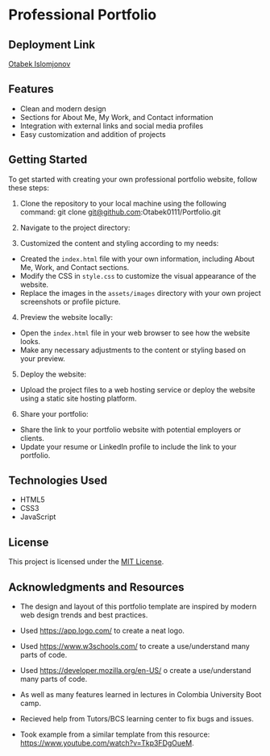 # Professional Portfolio

## Deployment Link

[Otabek Islomjonov](https://otabek0111.github.io/Portfolio/)

## Features

- Clean and modern design
- Sections for About Me, My Work, and Contact information
- Integration with external links and social media profiles
- Easy customization and addition of projects

## Getting Started

To get started with creating your own professional portfolio website, follow these steps:

1. Clone the repository to your local machine using the following command: git clone git@github.com:Otabek0111/Portfolio.git

2. Navigate to the project directory:

3. Customized the content and styling according to my needs:
- Created the `index.html` file with your own information, including About Me, Work, and Contact sections.
- Modify the CSS in `style.css` to customize the visual appearance of the website.
- Replace the images in the `assets/images` directory with your own project screenshots or profile picture.

4. Preview the website locally:
- Open the `index.html` file in your web browser to see how the website looks.
- Make any necessary adjustments to the content or styling based on your preview.

5. Deploy the website:
- Upload the project files to a web hosting service or deploy the website using a static site hosting platform.

6. Share your portfolio:
- Share the link to your portfolio website with potential employers or clients.
- Update your resume or LinkedIn profile to include the link to your portfolio.

## Technologies Used

- HTML5
- CSS3
- JavaScript 


## License

This project is licensed under the [MIT License](LICENSE).

## Acknowledgments and Resources 

- The design and layout of this portfolio template are inspired by modern web design trends and best practices.
- Used https://app.logo.com/ to create a neat logo.

- Used https://www.w3schools.com/ to create a use/understand many parts of code.

- Used https://developer.mozilla.org/en-US/ o create a use/understand many parts of code.
- As well as many features learned in lectures in Colombia University Boot camp. 

- Recieved help from Tutors/BCS learning center to fix bugs and issues.

- Took example from a similar template from this resource: https://www.youtube.com/watch?v=Tkp3FDgOueM.
